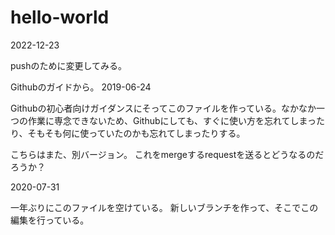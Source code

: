 # hello-world

2022-12-23

pushのために変更してみる。


Githubのガイドから。
2019-06-24

Githubの初心者向けガイダンスにそってこのファイルを作っている。なかなか一つの作業に専念できないため、Githubにしても、すぐに使い方を忘れてしまったり、そもそも何に使っていたのかも忘れてしまったりする。

こちらはまた、別バージョン。
これをmergeするrequestを送るとどうなるのだろうか？

2020-07-31

一年ぶりにこのファイルを空けている。
新しいブランチを作って、そこでこの編集を行っている。
